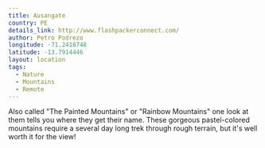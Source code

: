 ```yaml
---
title: Ausangate
country: PE
details_link: http://www.flashpackerconnect.com/
author: Petro Podrezo
longitude: -71.2418748
latitude: -13.7914446
layout: location
tags:
  - Nature
  - Mountains
  - Remote
---
```

Also called "The Painted Mountains" or "Rainbow Mountains" one look at them tells you where they get their name. These gorgeous pastel-colored mountains require a several day long trek through rough terrain, but it's well worth it for the view!
